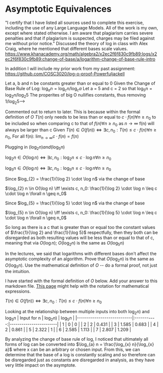 # Asymptotic Equivalences

"I certify that I have listed all sources used to complete this exercise, including the use of any Large Language Models. All of the work is my own, except where stated otherwise. I am aware that plagiarism carries severe penalties and that if plagiarism is suspected, charges may be filed against me without prior notice." 
Discussed the theory of log in class with Alex Craig, where he mentioned that different bases scale values.
https://www.khanacademy.org/math/algebra2/x2ec2f6f830c9fb89:logs/x2ec2f6f830c9fb89:change-of-base/a/logarithm-change-of-base-rule-intro

In addition I will include my prior work from my past assignment: https://github.com/COSC3020/log-o-proof-Powerfuljackell

Let a, b and n be constants greater than or equal to 0
Given the Change of Base Rule of Log: $\log_{a}n = \log_{c}n / \log_{c}a$
Let a = 5 and c = 2 so that $\log_{5}n = \log_{2}n / \log_{2}5$
The properites of big O nullifies constants, thus removing $1 / \log_{2}5$-->

Commented out to return to later. This is because within the formal definition of $O$ $T(n)$ only needs to be less than or equal to $c \cdot f(n) \forall n \geq n_0$ to be included so when comparing c to that of $f(n) \forall n \geq n_0$ as $n \to \infty$ f(n) will always be larger than c
Given $T(n) \in O(f(n)) \iff \exists c, n_0: T(n) \leq c \cdot f(n) \forall n \geq n_0$, 
For all f(n): $\lim_{n \to \infty}c \cdot f(n) = f(n)$

Plugging in $(\log_{2} n) and (\log_{5} n)$

$\log_{2} n \in O(\log n) \iff \exists c, n_0: \log_{2} n \leq c \cdot \log n \forall n \geq n_0$

$\log_{5} n \in O(\log n) \iff \exists c, n_0: \log_{5} n \leq c \cdot \log n \forall n \geq n_0$

Since $log_{2} = \frac{1}{\log 2} \cdot \log n$ via the change of base

$\log_{2} n \in O(\log n) \iff \exists c, n_0: \frac{1}{\log 2} \cdot \log n \leq c \cdot \log n \forall n \geq n_0$

Since $log_{5} = \frac{1}{\log 5} \cdot \log n$ via the change of base

$\log_{5} n \in O(\log n) \iff \exists c, n_0: \frac{1}{\log 5} \cdot \log n \leq c \cdot \log n \forall n \geq n_0$

So long as there is a c that is greater than or equal too the constant values of $\frac{1}{\log 2} and \frac{1}{\log 5}$ respectfully, then they both can be disregarded as both resulting values will be less than or equal to that of c, meaning that via $O(\log n)$; $O(\log_{2} n)$ is the same as
$O(\log_{5} n)$



In the lectures, we said that logarithms with different bases don't affect the
asymptotic complexity of an algorithm. Prove that $O(\log_{2} n)$ is the same as
$O(\log_{5} n)$. Use the mathematical definition of $O$ -- do a formal proof,
not just the intuition.

I have started with the formal definition of $O$ below. Add your answer to this
markdown file. [This
page](https://docs.github.com/en/get-started/writing-on-github/working-with-advanced-formatting/writing-mathematical-expressions)
might help with the notation for mathematical expressions.

$T(n) \in O(f(n)) \iff \exists c, n_0: T(n) \leq c \cdot f(n) \forall n \geq n_0$

Looking at the relationship between multiple inputs into both $\log_{2} n)$ and $\log_{5} n$
| Input for n              | $\log_{2} n)$  |    $\log_{5} n$      |
|----------------------------|:-----------:|------------------------|
| 1                  |      0      |     0    |
| 2                  |      2      |     0.431    |
| 3                  |       1.585     |     0.683    |
| 4                  |      2      |     0.861    |
| 5                  |      2.322      |      1   |
| 6                  |      2.585      |     1.113    |
| 7                  |      2.807      |      1.209    |

By analyzing the change of base rule of log, I noticed that ultimately all forms of log can be converted into $\log_{a} n = \frac{\log_{x} n}{\log_{x} a}$ where x can be an arbitrary or chosen input. 
From this, we can determine that the base of a log is constantly scaling and so therefore can be disregarded just as constants are disregarded in analysis, as they have very little impact on the asymptote.
